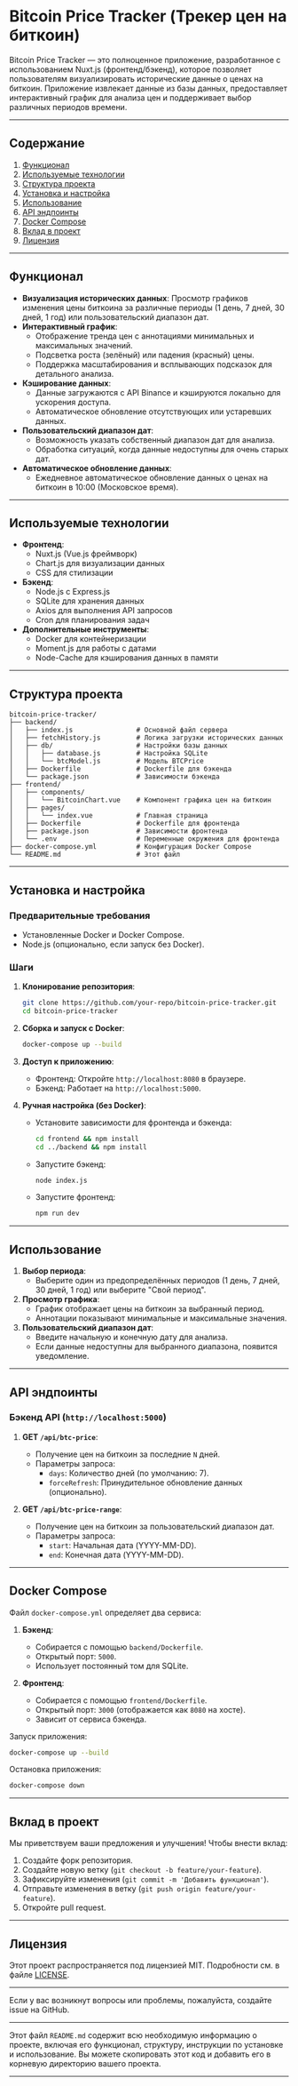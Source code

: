 # Bitcoin Price Tracker (Трекер цен на биткоин)

Bitcoin Price Tracker — это полноценное приложение, разработанное с использованием Nuxt.js (фронтенд/бэкенд), которое позволяет пользователям визуализировать исторические данные о ценах на биткоин. Приложение извлекает данные из базы данных, предоставляет интерактивный график для анализа цен и поддерживает выбор различных периодов времени.

---

## Содержание

1. [Функционал](#функционал)
2. [Используемые технологии](#используемые-технологии)
3. [Структура проекта](#структура-проекта)
4. [Установка и настройка](#установка-и-настройка)
5. [Использование](#использование)
6. [API эндпоинты](#api-эндпоинты)
7. [Docker Compose](#docker-compose)
8. [Вклад в проект](#вклад-в-проект)
9. [Лицензия](#лицензия)

---

## Функционал

- **Визуализация исторических данных**: Просмотр графиков изменения цены биткоина за различные периоды (1 день, 7 дней, 30 дней, 1 год) или пользовательский диапазон дат.
- **Интерактивный график**:
  - Отображение тренда цен с аннотациями минимальных и максимальных значений.
  - Подсветка роста (зелёный) или падения (красный) цены.
  - Поддержка масштабирования и всплывающих подсказок для детального анализа.
- **Кэширование данных**:
  - Данные загружаются с API Binance и кэшируются локально для ускорения доступа.
  - Автоматическое обновление отсутствующих или устаревших данных.
- **Пользовательский диапазон дат**:
  - Возможность указать собственный диапазон дат для анализа.
  - Обработка ситуаций, когда данные недоступны для очень старых дат.
- **Автоматическое обновление данных**:
  - Ежедневное автоматическое обновление данных о ценах на биткоин в 10:00 (Московское время).

---

## Используемые технологии

- **Фронтенд**:
  - Nuxt.js (Vue.js фреймворк)
  - Chart.js для визуализации данных
  - CSS для стилизации
- **Бэкенд**:
  - Node.js с Express.js
  - SQLite для хранения данных
  - Axios для выполнения API запросов
  - Cron для планирования задач
- **Дополнительные инструменты**:
  - Docker для контейнеризации
  - Moment.js для работы с датами
  - Node-Cache для кэширования данных в памяти

---

## Структура проекта

```
bitcoin-price-tracker/
├── backend/
│   ├── index.js                # Основной файл сервера
│   ├── fetchHistory.js         # Логика загрузки исторических данных
│   ├── db/                     # Настройки базы данных
│   │   ├── database.js         # Настройка SQLite
│   │   └── btcModel.js         # Модель BTCPrice
│   ├── Dockerfile              # Dockerfile для бэкенда
│   └── package.json            # Зависимости бэкенда
├── frontend/
│   ├── components/
│   │   └── BitcoinChart.vue    # Компонент графика цен на биткоин
│   ├── pages/
│   │   └── index.vue           # Главная страница
│   ├── Dockerfile              # Dockerfile для фронтенда
│   ├── package.json            # Зависимости фронтенда
│   └── .env                    # Переменные окружения для фронтенда
├── docker-compose.yml          # Конфигурация Docker Compose
└── README.md                   # Этот файл
```

---

## Установка и настройка

### Предварительные требования

- Установленные Docker и Docker Compose.
- Node.js (опционально, если запуск без Docker).

### Шаги

1. **Клонирование репозитория**:
   ```bash
   git clone https://github.com/your-repo/bitcoin-price-tracker.git
   cd bitcoin-price-tracker
   ```

2. **Сборка и запуск с Docker**:
   ```bash
   docker-compose up --build
   ```

3. **Доступ к приложению**:
   - Фронтенд: Откройте `http://localhost:8080` в браузере.
   - Бэкенд: Работает на `http://localhost:5000`.

4. **Ручная настройка (без Docker)**:
   - Установите зависимости для фронтенда и бэкенда:
     ```bash
     cd frontend && npm install
     cd ../backend && npm install
     ```
   - Запустите бэкенд:
     ```bash
     node index.js
     ```
   - Запустите фронтенд:
     ```bash
     npm run dev
     ```

---

## Использование

1. **Выбор периода**:
   - Выберите один из предопределённых периодов (1 день, 7 дней, 30 дней, 1 год) или выберите "Свой период".
2. **Просмотр графика**:
   - График отображает цены на биткоин за выбранный период.
   - Аннотации показывают минимальные и максимальные значения.
3. **Пользовательский диапазон дат**:
   - Введите начальную и конечную дату для анализа.
   - Если данные недоступны для выбранного диапазона, появится уведомление.

---

## API эндпоинты

### Бэкенд API (`http://localhost:5000`)

1. **GET `/api/btc-price`**:
   - Получение цен на биткоин за последние `N` дней.
   - Параметры запроса:
     - `days`: Количество дней (по умолчанию: 7).
     - `forceRefresh`: Принудительное обновление данных (опционально).

2. **GET `/api/btc-price-range`**:
   - Получение цен на биткоин за пользовательский диапазон дат.
   - Параметры запроса:
     - `start`: Начальная дата (YYYY-MM-DD).
     - `end`: Конечная дата (YYYY-MM-DD).

---

## Docker Compose

Файл `docker-compose.yml` определяет два сервиса:

1. **Бэкенд**:
   - Собирается с помощью `backend/Dockerfile`.
   - Открытый порт: `5000`.
   - Использует постоянный том для SQLite.

2. **Фронтенд**:
   - Собирается с помощью `frontend/Dockerfile`.
   - Открытый порт: `3000` (отображается как `8080` на хосте).
   - Зависит от сервиса бэкенда.

Запуск приложения:
```bash
docker-compose up --build
```

Остановка приложения:
```bash
docker-compose down
```

---

## Вклад в проект

Мы приветствуем ваши предложения и улучшения! Чтобы внести вклад:

1. Создайте форк репозитория.
2. Создайте новую ветку (`git checkout -b feature/your-feature`).
3. Зафиксируйте изменения (`git commit -m 'Добавить функционал'`).
4. Отправьте изменения в ветку (`git push origin feature/your-feature`).
5. Откройте pull request.

---

## Лицензия

Этот проект распространяется под лицензией MIT. Подробности см. в файле [LICENSE](LICENSE).

---

Если у вас возникнут вопросы или проблемы, пожалуйста, создайте issue на GitHub.

---
Этот файл `README.md` содержит всю необходимую информацию о проекте, включая его функционал, структуру, инструкции по установке и использование. Вы можете скопировать этот код и добавить его в корневую директорию вашего проекта.

---
